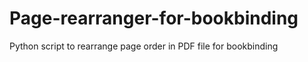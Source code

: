 # Page-rearranger-for-bookbinding
Python script to rearrange page order in PDF file for bookbinding
